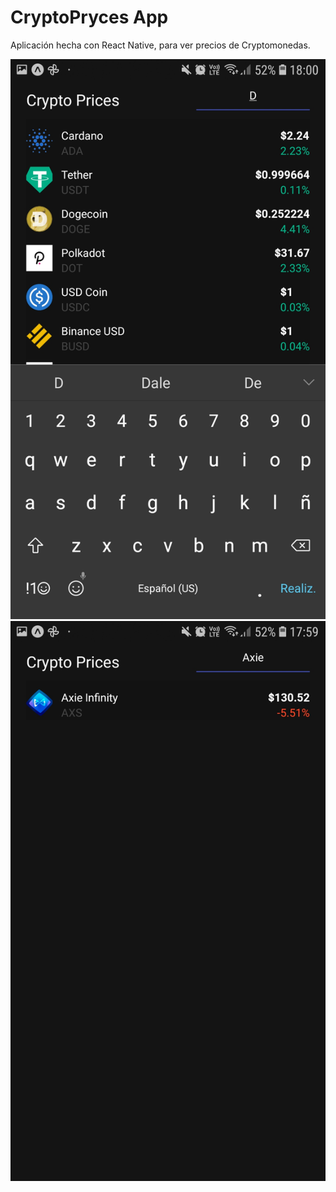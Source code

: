 # CryptoPryces App
Aplicación hecha con React Native, para ver precios de Cryptomonedas.

![](./Screenshot.1.png)
![](./Screenshot2.png)
